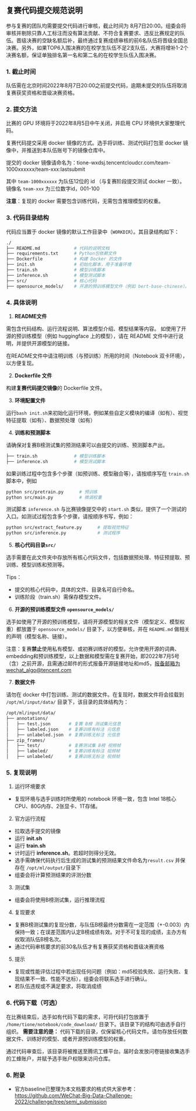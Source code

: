 ## 复赛代码提交规范说明

参与复赛的团队均需要提交代码进行审核，截止时间为 8月7日20:00。组委会将审核并剔除只靠人工标注而没有算法贡献、不符合复赛要求、违反比赛规定的队伍。晋级决赛的空缺名额后补，最终通过复赛成绩审核的前6名队伍将晋级全国总决赛。另外，如果TOP6入围决赛的在校学生队伍不足2支队伍，大赛将增补1-2个决赛名额，保证单独排名第一名和第二名的在校学生队伍入围决赛。

### 1. 截止时间

队伍需在北京时间2022年8月7日20:00之前提交代码，逾期未提交的队伍将取消复赛获奖资格和晋级决赛资格。

### 2. 提交方法

比赛的 GPU 环境将于2022年8月5日中午关闭，并启用 CPU 环境供大家整理代码。

复赛代码提交采用 docker 镜像的方式。选手将训练、测试代码打包至 docker 镜像中，并推送到本队伍账号下的镜像仓库中。

提交的 docker 镜像请命名为：tione-wxdsj.tencentcloudcr.com/team-1000xxxxxx/team-xxx:lastsubmit

其中 `team-1000xxxxxx` 为队伍12位的 id （与复赛阶段提交测试 docker 一致）。
镜像名 `team-xxx` 为三位数字id，001-100

**注意**：复现的 docker 需要包含训练代码，无需包含推理模型的权重。

### 3. 代码目录结构

代码应当置于 docker 镜像的默认工作目录中（`WORKDIR`）。其目录结构如下：

```bash
./
├── README.md             # 代码的说明文档
├── requirements.txt      # Python包依赖文件 
├── Dockerfile            # 构建 Docker 的文件
├── init.sh               # 初始化脚本，用于准备环境
├── train.sh              # 模型训练脚本
├── inference.sh          # 模型测试脚本 
├── src/                  # 核心代码
├── opensource_models/    # 开源的预训练模型文件（例如 bert-base-chinese）。请将权重一并打包进 docker。
```

### 4. 具体说明

1. **README文件**

  需包含代码结构、运行流程说明、算法模型介绍、模型结果等内容。
  如使用了开源的预训练模型（例如 huggingface 上的模型），请在 README 文件中进行说明，并提供开源模型的链接。
  
  在README文件中请注明训练（与预训练）所用的时间（Notebook 双卡环境），以方便复现。

2. **Dockerfile 文件**
  
  构建**复赛代码提交镜像**的 Dockerfile 文件。

3. **环境配置文件**

  运行`bash init.sh`来初始化运行环境，例如某些自定义模块的编译（如有）、视觉特征提取（如有）、数据预处理（如有）

4. **训练和预测脚本** 
  
  请确保对复赛B榜测试集的预测结果可以由提交的训练、预测脚本产出。
  ```bash
  ├── train.sh              # 模型训练脚本
  ├── inference.sh          # 模型测试脚本 
  ```

  如果训练过程中包含多个步骤（如预训练、模型融合等），请按顺序写在 `train.sh` 脚本中，例如
  ```bash
  python src/pretrain.py      # 预训练
  python src/main.py          # 微调权重
  ```
 
 测试脚本 `inference.sh` 与比赛镜像提交中的 `start.sh` 类似，提供了一个测试的入口。如测试过程包含多个步骤，请按顺序书写，例如：
  ```bash
  python src/extract_feature.py      # 提取视觉特征
  python src/inference.py            # 测试程序
  ```


5. **核心代码目录`src/`**
  
  选手需要在此文件夹中存放所有核心代码文件，包括数据预处理、特征预提取、预训练、模型训练和预测等。

  Tips：
  * 提交的核心代码中，具体的文件、目录名可自行命名。
  * 训练阶段（train.sh）需保存模型文件。

6. **开源的预训练模型文件 `opensource_models/`**
  
  选手如使用了开源的预训练模型，请将开源模型的相关文件（模型定义、模型权重）都放置于 `opensource_models/` 目录下，以方便审核，并在 `README.md` 做相关的声明（模型名称、链接）。
  
  注意：复赛**禁止**使用私有模型、或初赛训练好的模型。允许使用开源的词典、embedding和预训练模型，以上数据和模型需在复赛开始，即2022年7月5号（含）之前开源，且需通过邮件的形式报备开源链接地址和md5，报备邮箱为wechat_algo@tencent.com

7. **数据文件**

  请勿在 docker 中打包训练、测试的数据文件。在复现时，数据文件将会挂载到 `/opt/ml/input/data/` 目录下，该目录的具体结构为：

  ```bash
  /opt/ml/input/data/
  ├── annotations/
  │   ├── test.json       # 复赛 B榜 测试集元信息
  │   ├── labeled.json    # 复赛训练有标注 元信息
  │   ├── unlabeled.json  # 复赛训练无标注 元信息
  ├── zip_frames/
  │   ├── test/           # 复赛测试集 B榜 视频帧
  │   ├── labeled/        # 复赛训练有标注 视频帧
  │   ├── unlabeled/      # 复赛训练无标注 视频帧
  ```

### 5. 复现说明

1. 运行环境要求
  * 复现环境与选手训练时所使用的 notebook 环境一致，包含 Intel 18核心CPU、80G内存、2张显卡、1T存储。
2. 官方运行流程
  * 拉取选手提交的镜像
  * 运行 **init.sh**
  * 运行 **train.sh**
  * 计时运行 **inference.sh**。若超时则得分无效。
  * 选手需确保代码执行后生成的测试集的预测结果文件命名为`result.csv` 并保存在 `/opt/ml/output/`目录下
  * 组委会将计算预测结果的评测分数
3. 测试集
  * 组委会将使用B榜测试集，运行推理流程
4. 复现要求
  * 复赛B榜测试集的复现分数，与队伍B榜最终分数需在一定范围（+-0.003）内保持一致；在误差范围内认定B榜成绩有效。对于不可复现的成绩，主办方有权取消队伍B榜名次。
  * 通过代码审核要求的前30名队伍才有复赛获奖资格和晋级决赛资格
5. 提示
  * 复现或性能评估过程中若出现任何问题（例如：md5校验失败、运行失败、复现结果不一致、性能不达标），组委会将联系选手进行确认。
  * 若队伍违规或不满足要求，将取消成绩

### 6. 代码下载（可选）

在比赛结束后，选手如有代码下载的需求，可将代码打包放置于 `/home/tione/notebook/code_download/` 目录下。该目录下的结构可由选手自行组织。
**需要注意的是：** 代码下载的目录，仅保留核心代码文件。请勿存放任何数据文件、训练好的模型、或者开源预训练模型的权重。

通过代码审查后，该目录将被推送至腾讯工蜂平台。届时会发放问卷链接收集选手的工蜂账户，并赋予选手账户权限来访问仓库。

### 6. 附录
* 官方baseline已整理为本文档要求的格式供大家参考：https://github.com/WeChat-Big-Data-Challenge-2022/challenge/tree/semi_submission
